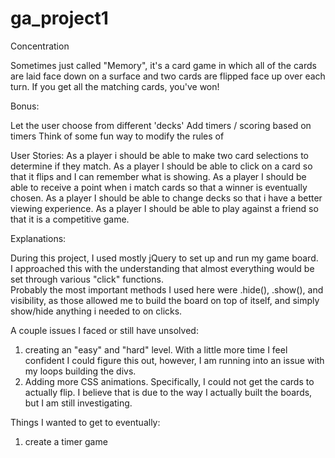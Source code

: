 # ga_project1
Concentration

Sometimes just called "Memory", it's a card game in which all of the cards are laid face down on a surface and two cards are flipped face up over each turn. If you get all the matching cards, you've won!

Bonus:

Let the user choose from different 'decks'
Add timers / scoring based on timers
Think of some fun way to modify the rules of


User Stories:
As a player i should be able to make two card selections to determine if they match.
As a player I should be able to click on a card so that it flips and I can remember what is showing.
As a player I should be able to receive a point when i match cards so that a winner is eventually chosen.
As a player I should be able to change decks so that i have a better viewing experience.
As a player I should be able to play against a friend so that it is a competitive game.


Explanations:

During this project, I used mostly jQuery to set up and run my game board.  
I approached this with the understanding that almost everything would be set
through various "click" functions.  
Probably the most important methods I used here were .hide(), .show(), and visibility, as those allowed me to build the board on top of itself, and simply show/hide anything i needed to on clicks.

A couple issues I faced or still have unsolved:
1) creating an "easy" and "hard" level. With a little more time I feel confident I could figure this out, however, I am running into an issue with my loops building the divs.
2) Adding more CSS animations. Specifically, I could not get the cards to actually flip.  I believe that is due to the way I actually built the boards, but I am still investigating.

Things I wanted to get to eventually:
1) create a timer game
